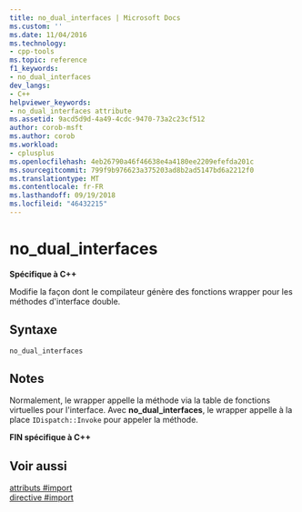```yaml
---
title: no_dual_interfaces | Microsoft Docs
ms.custom: ''
ms.date: 11/04/2016
ms.technology:
- cpp-tools
ms.topic: reference
f1_keywords:
- no_dual_interfaces
dev_langs:
- C++
helpviewer_keywords:
- no_dual_interfaces attribute
ms.assetid: 9acd5d9d-4a49-4cdc-9470-73a2c23cf512
author: corob-msft
ms.author: corob
ms.workload:
- cplusplus
ms.openlocfilehash: 4eb26790a46f46638e4a4180ee2209efefda201c
ms.sourcegitcommit: 799f9b976623a375203ad8b2ad5147bd6a2212f0
ms.translationtype: MT
ms.contentlocale: fr-FR
ms.lasthandoff: 09/19/2018
ms.locfileid: "46432215"
---
```

# <a name="nodualinterfaces"></a>no_dual_interfaces
**Spécifique à C++**  
  
Modifie la façon dont le compilateur génère des fonctions wrapper pour les méthodes d'interface double.  
  
## <a name="syntax"></a>Syntaxe  
  
```  
no_dual_interfaces  
```  
  
## <a name="remarks"></a>Notes  
 
Normalement, le wrapper appelle la méthode via la table de fonctions virtuelles pour l'interface. Avec **no_dual_interfaces**, le wrapper appelle à la place `IDispatch::Invoke` pour appeler la méthode.  
  
**FIN spécifique à C++**  
  
## <a name="see-also"></a>Voir aussi  
 
[attributs #import](../preprocessor/hash-import-attributes-cpp.md)<br/>
[directive #import](../preprocessor/hash-import-directive-cpp.md)